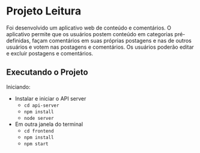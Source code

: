 # Projeto Leitura

Foi desenvolvido um aplicativo web de conteúdo e comentários. O aplicativo permite que os usuários postem conteúdo em categorias pré-definidas, façam comentários em suas próprias postagens e nas de outros usuários e votem nas postagens e comentários. Os usuários poderão editar e excluir postagens e comentários.

## Executando o Projeto

Iniciando:

* Instalar e iniciar o API server
    - `cd api-server`
    - `npm install`
    - `node server`
* Em outra janela do terminal
    - `cd frontend`
    - `npm install`
    - `npm start`

